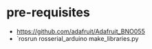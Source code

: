 # pre-requisites

- https://github.com/adafruit/Adafruit_BNO055
- `rosrun rosserial_arduino make_libraries.py <Arduino Libraries dir>
